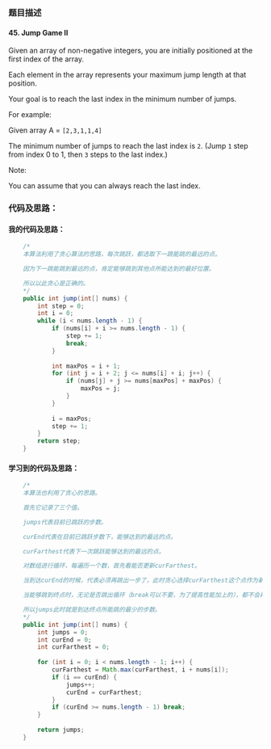 ### 题目描述

#### 45. Jump Game II

Given an array of non-negative integers, you are initially positioned at the first index of the array.

Each element in the array represents your maximum jump length at that position.

Your goal is to reach the last index in the minimum number of jumps.

For example:

Given array A = `[2,3,1,1,4]`

The minimum number of jumps to reach the last index is `2`. (Jump `1` step from index 0 to 1, then `3` steps to the last index.)

Note:

You can assume that you can always reach the last index.

### 代码及思路：

#### 我的代码及思路：

```java
    /*
    本算法利用了贪心算法的思路，每次跳跃，都选取下一跳能跳的最远的点。

    因为下一跳能跳到最远的点，肯定能够跳到其他点所能达到的最好位置。

    所以以此贪心是正确的。
    */
    public int jump(int[] nums) {
        int step = 0;
        int i = 0;
        while (i < nums.length - 1) {
            if (nums[i] + i >= nums.length - 1) {
                step += 1;
                break;
            }
            
            int maxPos = i + 1;
            for (int j = i + 2; j <= nums[i] + i; j++) {
                if (nums[j] + j >= nums[maxPos] + maxPos) {
                    maxPos = j; 
                }
            }
            
            i = maxPos;
            step += 1;
        }
        return step;
    }
```

#### 学习到的代码及思路：

```java
    /*
    本算法也利用了贪心的思路。

    首先它记录了三个值。

    jumps代表目前已跳跃的步数。

    curEnd代表在目前已跳跃步数下，能够达到的最远的点。

    curFarthest代表下一次跳跃能够达到的最远的点。

    对数组进行循环，每遍历一个数，首先看能否更新curFarthest。

    当到达curEnd的时候，代表必须再跳出一步了，此时贪心选择curFarthest这个点作为新的curEnd，并对jumps进行加1。

    当能够跳到终点时，无论是否跳出循环（break可以不要，为了提高性能加上的），都不会再增加步数了。

    所以jumps此时就是到达终点所能跳的最少的步数。
    */
    public int jump(int[] nums) {
        int jumps = 0;
        int curEnd = 0;
        int curFarthest = 0;
        
        for (int i = 0; i < nums.length - 1; i++) {
            curFarthest = Math.max(curFarthest, i + nums[i]);
            if (i == curEnd) {
                jumps++;
                curEnd = curFarthest;
            }
            if (curEnd >= nums.length - 1) break;
        }
        
        return jumps;
    }
```